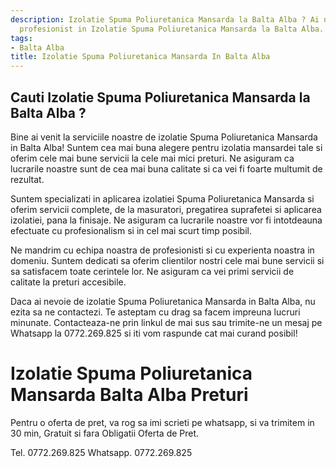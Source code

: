 ```yaml
---
description: Izolatie Spuma Poliuretanica Mansarda la Balta Alba ? Ai nevoie de un
  profesionist in Izolatie Spuma Poliuretanica Mansarda la Balta Alba. tel. 0772.269.825
tags:
- Balta Alba
title: Izolatie Spuma Poliuretanica Mansarda In Balta Alba
---
```



## Cauti Izolatie Spuma Poliuretanica Mansarda la Balta Alba ?

Bine ai venit la serviciile noastre de izolatie Spuma Poliuretanica Mansarda in Balta Alba! Suntem cea mai buna alegere pentru izolatia mansardei tale si oferim cele mai bune servicii la cele mai mici preturi. Ne asiguram ca lucrarile noastre sunt de cea mai buna calitate si ca vei fi foarte multumit de rezultat.

Suntem specializati in aplicarea izolatiei Spuma Poliuretanica Mansarda si oferim servicii complete, de la masuratori, pregatirea suprafetei si aplicarea izolatiei, pana la finisaje. Ne asiguram ca lucrarile noastre vor fi intotdeauna efectuate cu profesionalism si in cel mai scurt timp posibil.

Ne mandrim cu echipa noastra de profesionisti si cu experienta noastra in domeniu. Suntem dedicati sa oferim clientilor nostri cele mai bune servicii si sa satisfacem toate cerintele lor. Ne asiguram ca vei primi servicii de calitate la preturi accesibile.

Daca ai nevoie de izolatie Spuma Poliuretanica Mansarda in Balta Alba, nu ezita sa ne contactezi. Te asteptam cu drag sa facem impreuna lucruri minunate. Contacteaza-ne prin linkul de mai sus sau trimite-ne un mesaj pe Whatsapp la 0772.269.825 si iti vom raspunde cat mai curand posibil!

# Izolatie Spuma Poliuretanica Mansarda Balta Alba Preturi
Pentru o oferta de pret, va rog sa imi scrieti pe whatsapp, si va trimitem in 30 min, Gratuit si fara Obligatii Oferta de Pret.

Tel. 0772.269.825
Whatsapp. 0772.269.825
